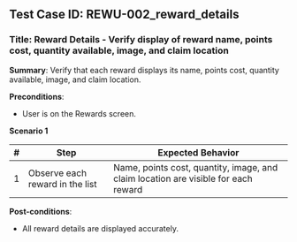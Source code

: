 ## Test Case ID: REWU-002_reward_details
### Title: Reward Details - Verify display of reward name, points cost, quantity available, image, and claim location

**Summary**: Verify that each reward displays its name, points cost, quantity available, image, and claim location.

**Preconditions**: 
- User is on the Rewards screen.

**Scenario 1**

| # | Step                                      | Expected Behavior                                       |
|---|-------------------------------------------|--------------------------------------------------------|
| 1 | Observe each reward in the list           | Name, points cost, quantity, image, and claim location are visible for each reward |

**Post-conditions**:
- All reward details are displayed accurately.
